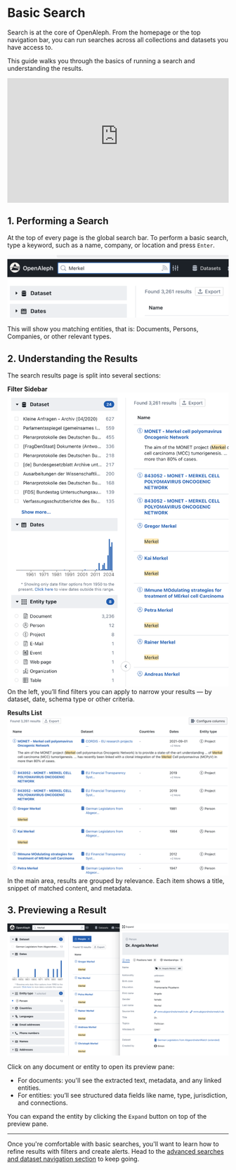 # Basic Search

Search is at the core of OpenAleph. From the homepage or the top navigation bar, you can run searches across all collections and datasets you have access to.

This guide walks you through the basics of running a search and understanding the results.
<div>
  <div style="position:relative;padding-top:56.25%;">
    <iframe src="https://www.youtube-nocookie.com/embed/lh-KJvz4xtE?si=mgci65CRm-7FnXfW" frameborder="0" allowfullscreen
      style="position:absolute;top:0;left:0;width:100%;height:100%;"></iframe>
  </div>
</div>

## 1. Performing a Search
At the top of every page is the global search bar. To perform a basic search, type a keyword, such as a name, company, or location and press `Enter`.

![the OpenAleph search bar](../../assets/images/simple_search.png)

This will show you matching entities, that is: Documents, Persons, Companies, or other relevant types.

## 2. Understanding the Results

The search results page is split into several sections:

**Filter Sidebar**
![the OpenAleph search filters](../../assets/images/search_filter.png)
  On the left, you’ll find filters you can apply to narrow your results — by dataset, date, schema type or other criteria.

**Results List**
![the OpenAleph search result list](../../assets/images/resultlist.png)
  In the main area, results are grouped by relevance. Each item shows a title, snippet of matched content, and metadata.

## 3. Previewing a Result

![the OpenAleph search result list](../../assets/images/result_preview.png)

Click on any document or entity to open its preview pane:

- For documents: you'll see the extracted text, metadata, and any linked entities.
- For entities: you’ll see structured data fields like name, type, jurisdiction, and connections.

You can expand the entity by clicking the `Expand` button on top of the preview pane.


---

Once you're comfortable with basic searches, you'll want to learn how to refine results with filters and create alerts. Head to the [advanced searches and dataset navigation section](../102/index.md) to keep going.
